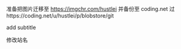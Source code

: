 准备把图片迁移至 https://imgchr.com/hustlei 并备份至 coding.net  过https://coding.net/u/hustlei/p/blobstore/git 


add subtitle

修改站名